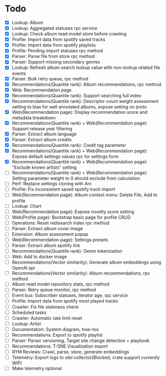 # Todo

- [x] Lookup: Album
- [x] Lookup: Aggregated statuses rpc service
- [x] Lookup: Check album read model store before crawling
- [x] Profile: Import data from spotify saved tracks
- [x] Profile: Import data from spotify playlists
- [x] Profile: Pending import statuses rpc method
- [x] Parser: Parse file from store rpc method
- [x] Parser: Support missing secondary genres
- [x] Lookup: Refresh album search lookup value with non-lookup related file events
- [x] Parser: Bulk retry queue, rpc method
- [x] Recommendations(Quantile rank): Album recommendations, rpc method
- [x] Web: Recommendation page
- [x] Recommendations(Quantile rank): Support searching full index
- [x] Recommendations(Quantile rank): Descriptor count weight assessment setting to bias for well annotated albums, expose setting on proto
- [x] Web(Recommendation page): Display recommendation score and metadata breakdown
- [x] Recommendations(Quantile rank) + Web(Recommendation page): Support release year filtering
- [x] Parser: Extract album language
- [x] Parser: Extract album credits
- [x] Recommendations(Quantile rank): Credit tag parameter
- [x] Recommendations(Quantile rank) + Web(Recommendation page): Expose default settings values rpc for settings form
- [x] Recommendations(Quantile rank) + Web(Recommendation page): "Exclude known artists" setting
- [ ] Recommendations(Quantile rank) + Web(Recommendation page): Setting parameter weight to 0 should exclude from calculation
- [ ] Perf: Replace settings cloning with Arc
- [ ] Profile: Fix inconsistent saved spotify track import
- [ ] Web(Recommendation page): Album context menu: Delete File, Add to profile
- [ ] Lookup: Chart
- [ ] Web(Recommendation page): Expose novelty score setting
- [ ] Web(Profile page): Bootstrap basic page for profile CRUD
- [ ] Operations: Reset redisearch index rpc method
- [ ] Parser: Extract album cover image
- [ ] Extension: Album assessment popup
- [ ] Web(Recommendation page): Settings presets
- [ ] Parser: Extract album spotify link
- [ ] Recommendations(Quantile rank): Genre tokenization
- [ ] Web: Add to docker image
- [ ] Recommendations(Vector similarity): Generate album embeddings using OpenAI api
- [ ] Recommendations(Vector similarity): Album recommendations, rpc method
- [ ] Album read model repository stats, rpc method
- [ ] Parser: Retry queue monitor, rpc method
- [ ] Event bus: Subscriber statuses, iterator age, rpc service
- [ ] Profile: Import data from spotify most played tracks
- [ ] Crawler: Fix file staleness check
- [ ] Scheduled tasks
- [ ] Crawler: Automatic rate limit reset
- [ ] Lookup: Artist
- [ ] Documentation: System diagram, how-tos
- [ ] Recommendations: Export to spotify playlist
- [ ] Parser: Parser versioning, Target site change detection + playbook
- [ ] Recommendations: T-SNE Visualization export
- [ ] RYM Reviews: Crawl, parse, store, generate embeddings
- [ ] Telemetry: Export logs to otel collector(Blocked, crate support currently WIP)
- [ ] Make telemetry optional
